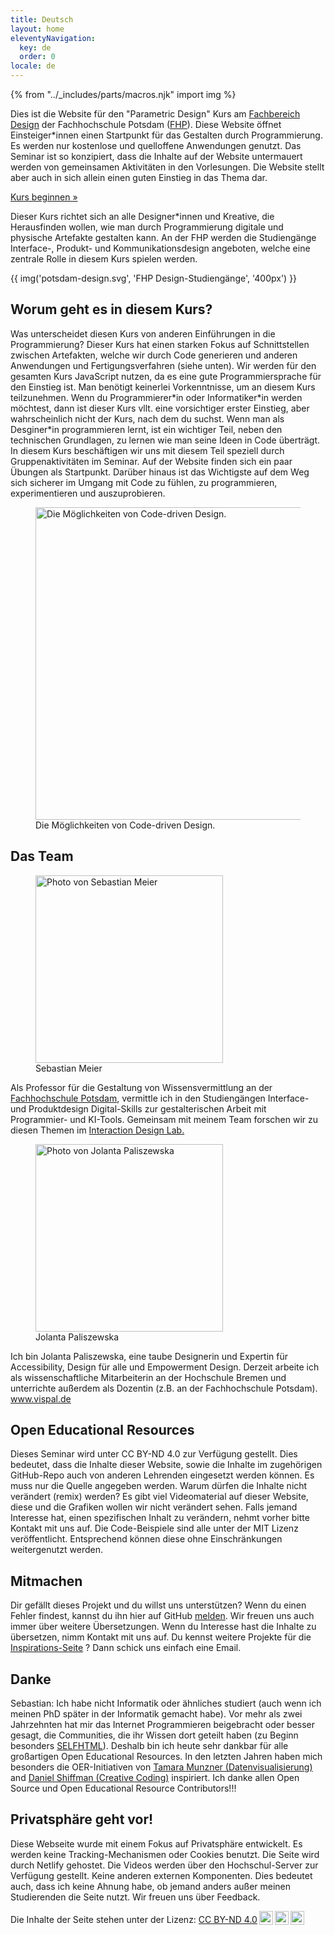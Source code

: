 ```yaml
---
title: Deutsch
layout: home
eleventyNavigation:
  key: de
  order: 0
locale: de
---
```


{% from "../_includes/parts/macros.njk" import img %}

Dies ist die Website für den "Parametric Design" Kurs am [Fachbereich Design](https://www.fh-potsdam.de/design/) der Fachhochschule Potsdam ([FHP](https://www.fh-potsdam.de/)). Diese Website öffnet Einsteiger*innen einen Startpunkt für das Gestalten durch Programmierung. Es werden nur kostenlose und quelloffene Anwendungen genutzt. Das Seminar ist so konzipiert, dass die Inhalte auf der Website untermauert werden von gemeinsamen Aktivitäten in den Vorlesungen. Die Website stellt aber auch in sich allein einen guten Einstieg in das Thema dar.

<p class="start-button-container">
  <a href="/{{locale}}/introduction" class="start-button"><span>Kurs beginnen &raquo;</span></a>
</p>

Dieser Kurs richtet sich an alle Designer*innen und Kreative, die Herausfinden wollen, wie man durch Programmierung digitale und physische Artefakte gestalten kann. An der FHP werden die Studiengänge Interface-, Produkt- und Kommunikationsdesign angeboten, welche eine zentrale Rolle in diesem Kurs spielen werden.

{{ img('potsdam-design.svg', 'FHP Design-Studiengänge', '400px') }}

## Worum geht es in diesem Kurs?

Was unterscheidet diesen Kurs von anderen Einführungen in die Programmierung? Dieser Kurs hat einen starken Fokus auf Schnittstellen zwischen Artefakten, welche wir durch Code generieren und anderen Anwendungen und Fertigungsverfahren (siehe unten). Wir werden für den gesamten Kurs JavaScript nutzen, da es eine gute Programmiersprache für den Einstieg ist. Man benötigt keinerlei Vorkenntnisse, um an diesem Kurs teilzunehmen. Wenn du Programmierer\*in oder Informatiker\*in werden möchtest, dann ist dieser Kurs vllt. eine vorsichtiger erster Einstieg, aber wahrscheinlich nicht der Kurs, nach dem du suchst. Wenn man als Desginer*in programmieren lernt, ist ein wichtiger Teil, neben den technischen Grundlagen, zu lernen wie man seine Ideen in Code überträgt. In diesem Kurs beschäftigen wir uns mit diesem Teil speziell durch Gruppenaktivitäten im Seminar. Auf der Website finden sich ein paar Übungen als Startpunkt. Darüber hinaus ist das Wichtigste auf dem Weg sich sicherer im Umgang mit Code zu fühlen, zu programmieren, experimentieren und auszuprobieren.

<figure>
    <picture>
      <source srcset="/images/material/interfaces-dark.svg" media="(prefers-color-scheme: dark)">
      <img style="width:500px;" src="/images/material/interfaces.svg" alt="Die Möglichkeiten von Code-driven Design." />
    </picture>
    <figcaption><span>Die Möglichkeiten von Code-driven Design.</span></figcaption>
</figure>

## Das Team

<div class="col-2">
  <div>
    <figure>
        <picture>
          <source srcset="/images/material/sebastian.jpg">
          <img style="width:300px;" src="/images/material/sebastian.jpg" alt="Photo von Sebastian Meier" srcset="/images/material/sebastian@2xjpg 2x" />
        </picture>
        <figcaption class="title-caption"><span>Sebastian Meier</span></figcaption>
    </figure>
    <p>Als Professor für die Gestaltung von Wissensvermittlung an der <a href="https://www.fh-potsdam.de/hochschule-netzwerk/personen/sebastian-meier">Fachhochschule Potsdam</a>, vermittle ich in den Studiengängen Interface- und Produktdesign Digital-Skills zur gestalterischen Arbeit mit Programmier- und KI-Tools. Gemeinsam mit meinem Team forschen wir zu diesen Themen im <a href="https://idl.fh-potsdam.de">Interaction Design Lab.</a></p>
  </div>
  <div>
    <figure>
        <picture>
          <source srcset="/images/material/jolanta.jpg">
          <img style="width:300px;" src="/images/material/jolanta.jpg" alt="Photo von Jolanta Paliszewska" srcset="/images/material/jolanta@2xjpg 2x" />
        </picture>
        <figcaption class="title-caption"><span>Jolanta Paliszewska</span></figcaption>
    </figure>
    <p>Ich bin Jolanta Paliszewska, eine taube Designerin und Expertin für Accessibility, Design für alle und Empowerment Design. Derzeit arbeite ich als wissenschaftliche Mitarbeiterin an der Hochschule Bremen und unterrichte außerdem als Dozentin (z.B. an der Fachhochschule Potsdam).<br /><a href="http://www.vispal.de">www.vispal.de</a></p>
  </div>
</div>

## Open Educational Resources

Dieses Seminar wird unter CC BY-ND 4.0 zur Verfügung gestellt. Dies bedeutet, dass die Inhalte dieser Website, sowie die Inhalte im zugehörigen GitHub-Repo auch von anderen Lehrenden eingesetzt werden können. Es muss nur die Quelle angegeben werden. Warum dürfen die Inhalte nicht verändert (remix) werden? Es gibt viel Videomaterial auf dieser Website, diese und die Grafiken wollen wir nicht verändert sehen. Falls jemand Interesse hat, einen spezifischen Inhalt zu verändern, nehmt vorher bitte Kontakt mit uns auf. Die Code-Beispiele sind alle unter der MIT Lizenz veröffentlicht. Entsprechend können diese ohne Einschränkungen weitergenutzt werden.

## Mitmachen

Dir gefällt dieses Projekt und du willst uns unterstützen? Wenn du einen Fehler findest, kannst du ihn hier auf GitHub [melden](https://github.com/FH-Potsdam/teaching-parametric-design/issues). Wir freuen uns auch immer über weitere Übersetzungen. Wenn du Interesse hast die Inhalte zu übersetzen, nimm Kontakt mit uns auf. Du kennst weitere Projekte für die [Inspirations-Seite](inspiration.md) ? Dann schick uns einfach eine Email.

## Danke

Sebastian: Ich habe nicht Informatik oder ähnliches studiert (auch wenn ich meinen PhD später in der Informatik gemacht habe). Vor mehr als zwei Jahrzehnten hat mir das Internet Programmieren beigebracht oder besser gesagt, die Communities, die ihr Wissen dort geteilt haben (zu Beginn besonders [SELFHTML](https://wiki.selfhtml.org)). Deshalb bin ich heute sehr dankbar für alle großartigen Open Educational Resources. In den letzten Jahren haben mich besonders die OER-Initiativen von  [Tamara Munzner (Datenvisualisierung)](https://www.cs.ubc.ca/~tmm/) and [Daniel Shiffman (Creative Coding)](https://shiffman.net/) inspiriert. Ich danke allen Open Source und Open Educational Resource Contributors!!!

## Privatsphäre geht vor!

Diese Webseite wurde mit einem Fokus auf Privatsphäre entwickelt. Es werden keine Tracking-Mechanismen oder Cookies benutzt. Die Seite wird durch Netlify gehostet. Die Videos werden über den Hochschul-Server zur Verfügung gestellt. Keine anderen externen Komponenten. Dies bedeutet auch, dass ich keine Ahnung habe, ob jemand anders außer meinen Studierenden die Seite nutzt. Wir freuen uns über Feedback.

<p xmlns:cc="http://creativecommons.org/ns#" >Die Inhalte der Seite stehen unter der Lizenz: <a href="http://creativecommons.org/licenses/by-nd/4.0/?ref=chooser-v1" target="_blank" rel="license noopener noreferrer" style="display:inline-block;">CC BY-ND 4.0<img alt="CC" style="height:22px!important;margin-left:3px;vertical-align:text-bottom;" src="https://mirrors.creativecommons.org/presskit/icons/cc.svg?ref=chooser-v1"><img alt="BY" style="height:22px!important;margin-left:3px;vertical-align:text-bottom;" src="https://mirrors.creativecommons.org/presskit/icons/by.svg?ref=chooser-v1"><img alt="ND"  style="height:22px!important;margin-left:3px;vertical-align:text-bottom;" src="https://mirrors.creativecommons.org/presskit/icons/nd.svg?ref=chooser-v1"></a></p>
